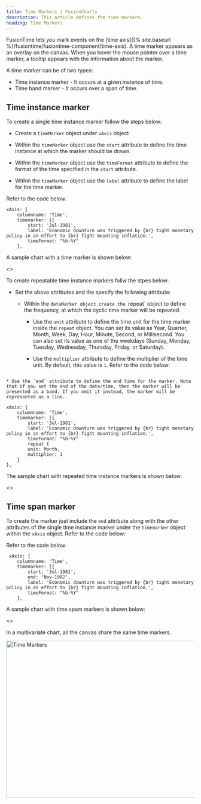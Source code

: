 ```yaml
---
title: Time Markers | FusionCharts
description: This article defines the time markers.
heading: Time Markers
---
```


FusionTime lets you mark events on the [time axis]({% site.baseurl %}/fusiontime/fusiontime-component/time-axis). A time marker appears as an overlay on the canvas. When you hover the mouse pointer over a time marker, a tooltip appears with the information about the marker.

A time marker can be of two types:

* Time instance marker - It occurs at a given instance of time.  
* Time band marker -  It occurs over a span of time.

## Time instance marker

To create a single time instance marker follow the steps below:

* Create a `timeMarker` object under `xAxis` object

* Within the `timeMarker` object use the `start` attribute to define the time instance at which the marker should be drawn.

* Within the `timeMarker` object use the `timeFormat` attribute to define the format of the time specified in the `start` attribute.

* Within the `timeMarker` object use the `label` attribute to define the label for the time marker.

Refer to the code below:

```
xAxis: {
    columnname: 'Time',
    timemarker: [{
        start: 'Jul-1981',
        label: 'Economic downturn was triggered by {br} tight monetary policy in an effort to {br} fight mounting inflation.',
        timeFormat: "%b-%Y"
    },
```

A sample chart with a time marker is shown below:

<<LIVE Chart>>

To create repeatable time instance markers follw the stpes below:

* Set the above attributes and the specify the following attribute:
    
    * Within the `dataMarker object create the `repeat` object to define the frequency, at which the cyclic time marker will be repeated.

        * Use the `unit` attribute to define the time unit for the time marker inside the `repeat` object. You can set its value as Year, Quarter, Month, Week, Day, Hour, Minute, Second, or Millisecond. You can also set its value as one of the weekdays (Sunday, Monday, Tuesday, Wednesday, Thursday, Friday, or Saturday).

        * Use the `multiplier` attribute to define the multiplier of the time unit. By default, this value is `1`.
Refer to the code below:

```

* Use the `end` attribute to define the end time for the marker. Note that if you set the end of the date/time, then the marker will be presented as a band. If you omit it instead, the marker will be represented as a line.

xAxis: {
    columnname: 'Time',
    timemarker: [{
        start: 'Jul-1981',
        label: 'Economic downturn was triggered by {br} tight monetary policy in an effort to {br} fight mounting inflation.',
        timeFormat: "%b-%Y"
        repeat {
        unit: Month,
        multiplier: 1
    }
},

```
The sample chart with repeated time instance markers is shown below:

<<LIVE CHART>>

## Time span marker 

To create the marker just include the `end` attribute along with the other attributes of the single time instance marker under the `timemarker` object within the `xAxis` object. Refer to the code below:

Refer to the code below:

```
 xAxis: {
    columnname: 'Time',
    timemarker: [{
        start: 'Jul-1981',
        end: 'Nov-1982',
        label: 'Economic downturn was triggered by {br} tight monetary policy in an effort to {br} fight mounting inflation.',
        timeFormat: "%b-%Y"
    },
```

A sample chart with time spam markers is shown below:

<<LIVE CHART>> 

In a multivariate chart, all the canvas share the same time markers.

<img src="{% site.baseurl %}/images/fusiontime-component-time-markers.png" alt="Time Markers" width="700" height="420">